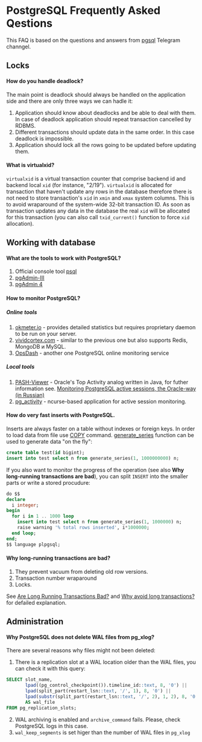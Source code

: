 # PostgreSQL Frequently Asked Qestions

This FAQ is based on the questions and answers from [pgsql](https://t.me/pgsql) Telegram channgel.

## Locks

#### How do you handle deadlock?

The main point is deadlock should always be handled on the application side and there are only three ways we can hadle it:

1. Application should know about deadlocks and be able to deal with them. In case of deadlock application should repeat transaction cancelled by RDBMS.
2. Different transactions should update data in the same order. In this case deadlock is impossible.
3. Application should lock all the rows going to be updated before updating them.

#### What is virtualxid?

`virtualxid` is a virtual transaction counter that comprise backend id and backend local `xid` (for instance, "2/19").
`virtualxid` is allocated for transaction that haven't update any rows in the database therefore there is not need
to store transaction's `xid` in `xmin` and `xmax` system columns. This is to avoid wraparound of the system-wide
32-bit transaction ID. As soon as transaction updates any data in the database the real `xid` will be
allocated for this transaction (you can also call `txid_current()` function to force `xid` allocation).

## Working with database

#### What are the tools to work with PostgreSQL?

1. Official console tool [psql](https://www.postgresql.org/docs/current/static/app-psql.html)
2. [pgAdmin-III](https://www.pgadmin.org/docs/pgadmin3/1.22/)
3. [pgAdmin 4](https://www.pgadmin.org/)

#### How to monitor PostgreSQL?

##### Online tools

1. [okmeter.io](https://okmeter.io/) - provides detailed statistics but requires proprietary daemon to be run on your server.
2. [vividcortex.com](https://www.vividcortex.com/) - similar to the previous one but also supports Redis, MongoDB и MySQL.
3. [OpsDash](https://www.opsdash.com/) - another one PostgreSQL online monitoring service

##### Local tools

1. [PASH-Viewer](https://github.com/dbacvetkov/PASH-Viewer) - Oracle's Top Activity analog written in Java, for futher information see. [Monitoring PostgreSQL active sessions, the Oracle-way (in Russian)](https://habr.com/post/413411/)
2. [pg_activity](https://github.com/julmon/pg_activity) - ncurse-based application for active session monitoring.

#### How do very fast inserts with PostgreSQL.

Inserts are always faster on a table without indexes or foreign keys. In order to load data from file use [COPY](https://www.postgresql.org/docs/current/static/sql-copy.html) command. [generate_series](https://www.postgresql.org/docs/current/static/functions-srf.html) function can be used to generate data "on the fly":

```sql
create table test(id bigint);
insert into test select n from generate_series(1, 1000000000) n;
```

If you also want to monitor the progress of the operation (see also **Why long-running transactions are bad**), you can split `INSERT` into the smaller parts or write a stored procudure:

```sql
do $$
declare
  i integer;
begin
  for i in 1 .. 1000 loop
    insert into test select n from generate_series(1, 1000000) n;
    raise warning '% total rows inserted', i*1000000;
  end loop;
end;
$$ language plpgsql;
```

#### Why long-running transactions are bad?

1. They prevent vacuum from deleting old row versions.
2. Transaction number wraparound
3. Locks.

See [Are Long Running Transactions Bad?](https://www.simononsoftware.com/are-long-running-transactions-bad/) and [Why avoid long transactions?](https://blog.dataegret.com/2018/12/why-avoid-long-transaction.html?m=1) for defailed explanation.

## Administration

#### Why PostgreSQL does not delete WAL files from pg_xlog?

There are several reasons why files might not been deleted:

1. There is a replication slot at a WAL location older than the WAL files, you can check it with this query:

```sql
SELECT slot_name,
       lpad((pg_control_checkpoint()).timeline_id::text, 8, '0') ||
       lpad(split_part(restart_lsn::text, '/', 1), 8, '0') ||
       lpad(substr(split_part(restart_lsn::text, '/', 2), 1, 2), 8, '0')
       AS wal_file
FROM pg_replication_slots;
```

2. WAL archiving is enabled and `archive_command` fails. Please, check PostgreSQL logs in this case.
3. `wal_keep_segments` is set higer than the number of WAL files in `pg_xlog`
